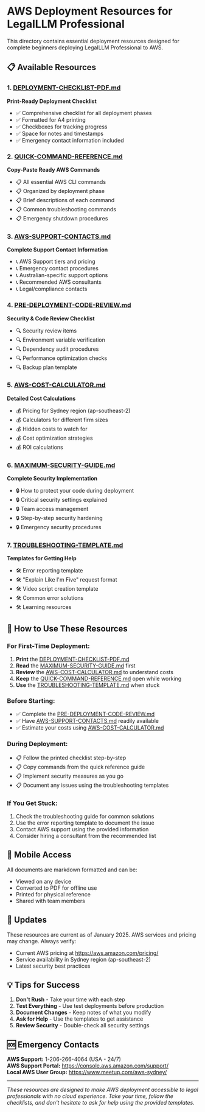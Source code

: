 # AWS Deployment Resources for LegalLLM Professional

This directory contains essential deployment resources designed for complete beginners deploying LegalLLM Professional to AWS.

## 📋 Available Resources

### 1. [DEPLOYMENT-CHECKLIST-PDF.md](./DEPLOYMENT-CHECKLIST-PDF.md)
**Print-Ready Deployment Checklist**
- ✅ Comprehensive checklist for all deployment phases
- ✅ Formatted for A4 printing
- ✅ Checkboxes for tracking progress
- ✅ Space for notes and timestamps
- ✅ Emergency contact information included

### 2. [QUICK-COMMAND-REFERENCE.md](./QUICK-COMMAND-REFERENCE.md)
**Copy-Paste Ready AWS Commands**
- 📋 All essential AWS CLI commands
- 📋 Organized by deployment phase
- 📋 Brief descriptions of each command
- 📋 Common troubleshooting commands
- 📋 Emergency shutdown procedures

### 3. [AWS-SUPPORT-CONTACTS.md](./AWS-SUPPORT-CONTACTS.md)
**Complete Support Contact Information**
- 📞 AWS Support tiers and pricing
- 📞 Emergency contact procedures
- 📞 Australian-specific support options
- 📞 Recommended AWS consultants
- 📞 Legal/compliance contacts

### 4. [PRE-DEPLOYMENT-CODE-REVIEW.md](./PRE-DEPLOYMENT-CODE-REVIEW.md)
**Security & Code Review Checklist**
- 🔍 Security review items
- 🔍 Environment variable verification
- 🔍 Dependency audit procedures
- 🔍 Performance optimization checks
- 🔍 Backup plan template

### 5. [AWS-COST-CALCULATOR.md](./AWS-COST-CALCULATOR.md)
**Detailed Cost Calculations**
- 💰 Pricing for Sydney region (ap-southeast-2)
- 💰 Calculators for different firm sizes
- 💰 Hidden costs to watch for
- 💰 Cost optimization strategies
- 💰 ROI calculations

### 6. [MAXIMUM-SECURITY-GUIDE.md](./MAXIMUM-SECURITY-GUIDE.md)
**Complete Security Implementation**
- 🔒 How to protect your code during deployment
- 🔒 Critical security settings explained
- 🔒 Team access management
- 🔒 Step-by-step security hardening
- 🔒 Emergency security procedures

### 7. [TROUBLESHOOTING-TEMPLATE.md](./TROUBLESHOOTING-TEMPLATE.md)
**Templates for Getting Help**
- 🛠️ Error reporting template
- 🛠️ "Explain Like I'm Five" request format
- 🛠️ Video script creation template
- 🛠️ Common error solutions
- 🛠️ Learning resources

## 🚀 How to Use These Resources

### For First-Time Deployment:
1. **Print** the [DEPLOYMENT-CHECKLIST-PDF.md](./DEPLOYMENT-CHECKLIST-PDF.md)
2. **Read** the [MAXIMUM-SECURITY-GUIDE.md](./MAXIMUM-SECURITY-GUIDE.md) first
3. **Review** the [AWS-COST-CALCULATOR.md](./AWS-COST-CALCULATOR.md) to understand costs
4. **Keep** the [QUICK-COMMAND-REFERENCE.md](./QUICK-COMMAND-REFERENCE.md) open while working
5. **Use** the [TROUBLESHOOTING-TEMPLATE.md](./TROUBLESHOOTING-TEMPLATE.md) when stuck

### Before Starting:
- ✅ Complete the [PRE-DEPLOYMENT-CODE-REVIEW.md](./PRE-DEPLOYMENT-CODE-REVIEW.md)
- ✅ Have [AWS-SUPPORT-CONTACTS.md](./AWS-SUPPORT-CONTACTS.md) readily available
- ✅ Estimate your costs using [AWS-COST-CALCULATOR.md](./AWS-COST-CALCULATOR.md)

### During Deployment:
- 📋 Follow the printed checklist step-by-step
- 📋 Copy commands from the quick reference guide
- 📋 Implement security measures as you go
- 📋 Document any issues using the troubleshooting templates

### If You Get Stuck:
1. Check the troubleshooting guide for common solutions
2. Use the error reporting template to document the issue
3. Contact AWS support using the provided information
4. Consider hiring a consultant from the recommended list

## 📱 Mobile Access

All documents are markdown formatted and can be:
- Viewed on any device
- Converted to PDF for offline use
- Printed for physical reference
- Shared with team members

## 🔄 Updates

These resources are current as of January 2025. AWS services and pricing may change. Always verify:
- Current AWS pricing at https://aws.amazon.com/pricing/
- Service availability in Sydney region (ap-southeast-2)
- Latest security best practices

## 💡 Tips for Success

1. **Don't Rush** - Take your time with each step
2. **Test Everything** - Use test deployments before production
3. **Document Changes** - Keep notes of what you modify
4. **Ask for Help** - Use the templates to get assistance
5. **Review Security** - Double-check all security settings

## 🆘 Emergency Contacts

**AWS Support:** 1-206-266-4064 (USA - 24/7)  
**AWS Support Portal:** https://console.aws.amazon.com/support/  
**Local AWS User Group:** https://www.meetup.com/aws-sydney/

---

*These resources are designed to make AWS deployment accessible to legal professionals with no cloud experience. Take your time, follow the checklists, and don't hesitate to ask for help using the provided templates.*